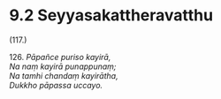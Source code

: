 # 9.2 Seyyasakattheravatthu

(117.)

126\. _Pāpañce puriso kayirā,_  
_Na naṃ kayirā punappunaṃ;_  
_Na tamhi chandaṃ kayirātha,_  
_Dukkho pāpassa uccayo._
